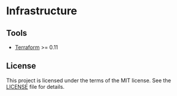 # Infrastructure

## Tools

* [Terraform](https://terraform.io) >= 0.11

## License

This project is licensed under the terms of the MIT license.
See the [LICENSE](LICENSE) file for details.
